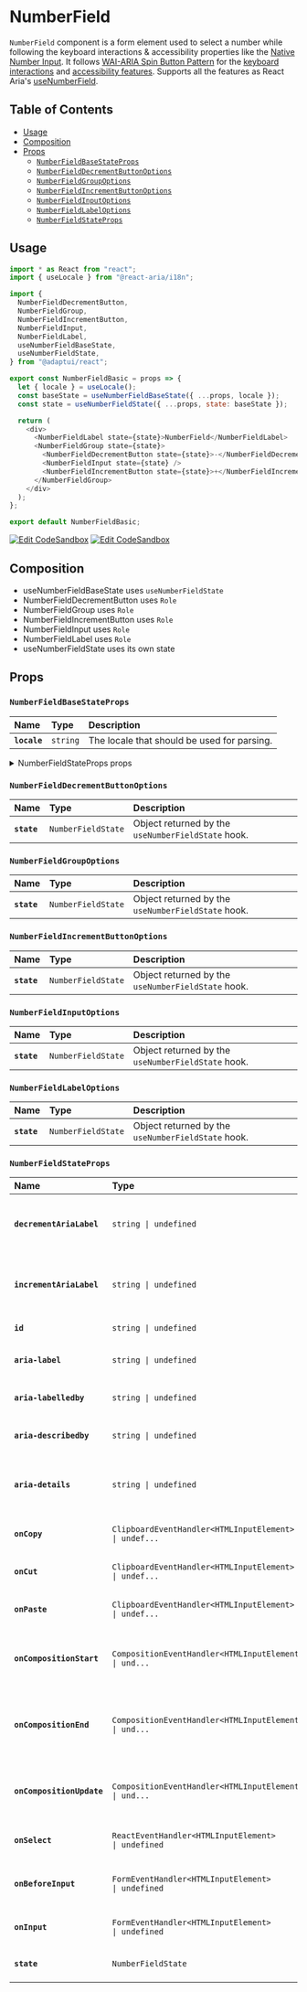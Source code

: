 # NumberField

`NumberField` component is a form element used to select a number while
following the keyboard interactions & accessibility properties like the
[Native Number Input](https://developer.mozilla.org/en-US/docs/Web/HTML/Element/input/number).
It follows
[WAI-ARIA Spin Button Pattern](https://www.w3.org/WAI/ARIA/apg/patterns/spinbutton/)
for the
[keyboard interactions](https://www.w3.org/WAI/ARIA/apg/patterns/spinbutton/#:~:text=month%2C%20and%20year.-,Keyboard%20Interaction,-Up%20Arrow)
and
[accessibility features](https://www.w3.org/WAI/ARIA/apg/patterns/spinbutton/#:~:text=to%20perform%20them.-,WAI%2DARIA%20Roles%2C%20States%2C%20and%20Properties,-The%20focusable%20element).
Supports all the features as React Aria's
[useNumberField](https://react-spectrum.adobe.com/react-aria/useNumberField.html#features).

## Table of Contents

- [Usage](#usage)
- [Composition](#composition)
- [Props](#props)
  - [`NumberFieldBaseStateProps`](#numberfieldbasestateprops)
  - [`NumberFieldDecrementButtonOptions`](#numberfielddecrementbuttonoptions)
  - [`NumberFieldGroupOptions`](#numberfieldgroupoptions)
  - [`NumberFieldIncrementButtonOptions`](#numberfieldincrementbuttonoptions)
  - [`NumberFieldInputOptions`](#numberfieldinputoptions)
  - [`NumberFieldLabelOptions`](#numberfieldlabeloptions)
  - [`NumberFieldStateProps`](#numberfieldstateprops)

## Usage

```js
import * as React from "react";
import { useLocale } from "@react-aria/i18n";

import {
  NumberFieldDecrementButton,
  NumberFieldGroup,
  NumberFieldIncrementButton,
  NumberFieldInput,
  NumberFieldLabel,
  useNumberFieldBaseState,
  useNumberFieldState,
} from "@adaptui/react";

export const NumberFieldBasic = props => {
  let { locale } = useLocale();
  const baseState = useNumberFieldBaseState({ ...props, locale });
  const state = useNumberFieldState({ ...props, state: baseState });

  return (
    <div>
      <NumberFieldLabel state={state}>NumberField</NumberFieldLabel>
      <NumberFieldGroup state={state}>
        <NumberFieldDecrementButton state={state}>-</NumberFieldDecrementButton>
        <NumberFieldInput state={state} />
        <NumberFieldIncrementButton state={state}>+</NumberFieldIncrementButton>
      </NumberFieldGroup>
    </div>
  );
};

export default NumberFieldBasic;
```

[![Edit CodeSandbox](https://img.shields.io/badge/NumberField-Open%20On%20CodeSandbox-%230971f1?style=for-the-badge&logo=codesandbox&labelColor=151515)](https://codesandbox.io/s/fupnwo)
[![Edit CodeSandbox](https://img.shields.io/badge/NumberField%20TS-Open%20On%20CodeSandbox-%230971f1?style=for-the-badge&logo=codesandbox&labelColor=151515)](https://codesandbox.io/s/wy5ded)

## Composition

- useNumberFieldBaseState uses `useNumberFieldState`
- NumberFieldDecrementButton uses `Role`
- NumberFieldGroup uses `Role`
- NumberFieldIncrementButton uses `Role`
- NumberFieldInput uses `Role`
- NumberFieldLabel uses `Role`
- useNumberFieldState uses its own state

## Props

### `NumberFieldBaseStateProps`

| Name         | Type                | Description                                 |
| :----------- | :------------------ | :------------------------------------------ |
| **`locale`** | <code>string</code> | The locale that should be used for parsing. |

<details><summary>NumberFieldStateProps props</summary>
> These props are returned by the other props You can also provide these props.

| Name                  | Type                                                                                                                                                      | Description                                                                                                                                                |
| :-------------------- | :-------------------------------------------------------------------------------------------------------------------------------------------------------- | :--------------------------------------------------------------------------------------------------------------------------------------------------------- |
| **`formatOptions`**   | <code>NumberFormatOptions \| undefined</code>                                                                                                             | Formatting options for the value displayed in the number field.This also affects what characters are allowed to be typed by the user.                      |
| **`isDisabled`**      | <code>boolean \| undefined</code>                                                                                                                         | Whether the input is disabled.                                                                                                                             |
| **`isReadOnly`**      | <code>boolean \| undefined</code>                                                                                                                         | Whether the input can be selected but not changed by the user.                                                                                             |
| **`validationState`** | <code>ValidationState \| undefined</code>                                                                                                                 | Whether the input should display its "valid" or "invalid" visual styling.                                                                                  |
| **`isRequired`**      | <code>boolean \| undefined</code>                                                                                                                         | Whether user input is required on the input before form submission.Often paired with the `necessityIndicator` prop to add a visual indicator to the input. |
| **`autoFocus`**       | <code>boolean \| undefined</code>                                                                                                                         | Whether the element should receive focus on render.                                                                                                        |
| **`onFocus`**         | <code title="((e: FocusEvent&#60;Element, Element&#62;) =&#62; void) \| undefined">((e: FocusEvent&#60;Element, Element&#62;) =&#62; void) \| u...</code> | Handler that is called when the element receives focus.                                                                                                    |
| **`onBlur`**          | <code title="((e: FocusEvent&#60;Element, Element&#62;) =&#62; void) \| undefined">((e: FocusEvent&#60;Element, Element&#62;) =&#62; void) \| u...</code> | Handler that is called when the element loses focus.                                                                                                       |
| **`onFocusChange`**   | <code>((isFocused: boolean) =&#62; void) \| undefined</code>                                                                                              | Handler that is called when the element's focus status changes.                                                                                            |
| **`onKeyDown`**       | <code>((e: KeyboardEvent) =&#62; void) \| undefined</code>                                                                                                | Handler that is called when a key is pressed.                                                                                                              |
| **`onKeyUp`**         | <code>((e: KeyboardEvent) =&#62; void) \| undefined</code>                                                                                                | Handler that is called when a key is released.                                                                                                             |
| **`placeholder`**     | <code>string \| undefined</code>                                                                                                                          | Temporary text that occupies the text input when it is empty.                                                                                              |
| **`value`**           | <code>T \| undefined</code>                                                                                                                               | The current value (controlled).                                                                                                                            |
| **`defaultValue`**    | <code>T \| undefined</code>                                                                                                                               | The default value (uncontrolled).                                                                                                                          |
| **`onChange`**        | <code>((value: C) =&#62; void) \| undefined</code>                                                                                                        | Handler that is called when the value changes.                                                                                                             |
| **`minValue`**        | <code>T \| undefined</code>                                                                                                                               | The smallest value allowed for the input.                                                                                                                  |
| **`maxValue`**        | <code>T \| undefined</code>                                                                                                                               | The largest value allowed for the input.                                                                                                                   |
| **`step`**            | <code>T \| undefined</code>                                                                                                                               | The amount that the input value changes with each increment or decrement "tick".                                                                           |
| **`label`**           | <code>ReactNode</code>                                                                                                                                    | The content to display as the label.                                                                                                                       |
| **`description`**     | <code>ReactNode</code>                                                                                                                                    | A description for the field. Provides a hint such as specific requirements for what to choose.                                                             |
| **`errorMessage`**    | <code>ReactNode</code>                                                                                                                                    | An error message for the field.                                                                                                                            |

</details>

### `NumberFieldDecrementButtonOptions`

| Name        | Type                          | Description                                        |
| :---------- | :---------------------------- | :------------------------------------------------- |
| **`state`** | <code>NumberFieldState</code> | Object returned by the `useNumberFieldState` hook. |

### `NumberFieldGroupOptions`

| Name        | Type                          | Description                                        |
| :---------- | :---------------------------- | :------------------------------------------------- |
| **`state`** | <code>NumberFieldState</code> | Object returned by the `useNumberFieldState` hook. |

### `NumberFieldIncrementButtonOptions`

| Name        | Type                          | Description                                        |
| :---------- | :---------------------------- | :------------------------------------------------- |
| **`state`** | <code>NumberFieldState</code> | Object returned by the `useNumberFieldState` hook. |

### `NumberFieldInputOptions`

| Name        | Type                          | Description                                        |
| :---------- | :---------------------------- | :------------------------------------------------- |
| **`state`** | <code>NumberFieldState</code> | Object returned by the `useNumberFieldState` hook. |

### `NumberFieldLabelOptions`

| Name        | Type                          | Description                                        |
| :---------- | :---------------------------- | :------------------------------------------------- |
| **`state`** | <code>NumberFieldState</code> | Object returned by the `useNumberFieldState` hook. |

### `NumberFieldStateProps`

| Name                      | Type                                                                                                                                            | Description                                                                                                                                                                                                |
| :------------------------ | :---------------------------------------------------------------------------------------------------------------------------------------------- | :--------------------------------------------------------------------------------------------------------------------------------------------------------------------------------------------------------- |
| **`decrementAriaLabel`**  | <code>string \| undefined</code>                                                                                                                | A custom aria-label for the decrement button. If not provided, the localized string "Decrement" is used.                                                                                                   |
| **`incrementAriaLabel`**  | <code>string \| undefined</code>                                                                                                                | A custom aria-label for the increment button. If not provided, the localized string "Increment" is used.                                                                                                   |
| **`id`**                  | <code>string \| undefined</code>                                                                                                                | The element's unique identifier. See [MDN](https://developer.mozilla.org/en-US/docs/Web/HTML/Global_attributes/id).                                                                                        |
| **`aria-label`**          | <code>string \| undefined</code>                                                                                                                | Defines a string value that labels the current element.                                                                                                                                                    |
| **`aria-labelledby`**     | <code>string \| undefined</code>                                                                                                                | Identifies the element (or elements) that labels the current element.                                                                                                                                      |
| **`aria-describedby`**    | <code>string \| undefined</code>                                                                                                                | Identifies the element (or elements) that describes the object.                                                                                                                                            |
| **`aria-details`**        | <code>string \| undefined</code>                                                                                                                | Identifies the element (or elements) that provide a detailed, extended description for the object.                                                                                                         |
| **`onCopy`**              | <code title="ClipboardEventHandler&#60;HTMLInputElement&#62; \| undefined">ClipboardEventHandler&#60;HTMLInputElement&#62; \| undef...</code>   | Handler that is called when the user copies text. See [MDN](https://developer.mozilla.org/en-US/docs/Web/API/HTMLElement/oncopy).                                                                          |
| **`onCut`**               | <code title="ClipboardEventHandler&#60;HTMLInputElement&#62; \| undefined">ClipboardEventHandler&#60;HTMLInputElement&#62; \| undef...</code>   | Handler that is called when the user cuts text. See [MDN](https://developer.mozilla.org/en-US/docs/Web/API/HTMLElement/oncut).                                                                             |
| **`onPaste`**             | <code title="ClipboardEventHandler&#60;HTMLInputElement&#62; \| undefined">ClipboardEventHandler&#60;HTMLInputElement&#62; \| undef...</code>   | Handler that is called when the user pastes text. See [MDN](https://developer.mozilla.org/en-US/docs/Web/API/HTMLElement/onpaste).                                                                         |
| **`onCompositionStart`**  | <code title="CompositionEventHandler&#60;HTMLInputElement&#62; \| undefined">CompositionEventHandler&#60;HTMLInputElement&#62; \| und...</code> | Handler that is called when a text composition system starts a new text composition session. See [MDN](https://developer.mozilla.org/en-US/docs/Web/API/Element/compositionstart_event).                   |
| **`onCompositionEnd`**    | <code title="CompositionEventHandler&#60;HTMLInputElement&#62; \| undefined">CompositionEventHandler&#60;HTMLInputElement&#62; \| und...</code> | Handler that is called when a text composition system completes or cancels the current text composition session. See [MDN](https://developer.mozilla.org/en-US/docs/Web/API/Element/compositionend_event). |
| **`onCompositionUpdate`** | <code title="CompositionEventHandler&#60;HTMLInputElement&#62; \| undefined">CompositionEventHandler&#60;HTMLInputElement&#62; \| und...</code> | Handler that is called when a new character is received in the current text composition session. See [MDN](https://developer.mozilla.org/en-US/docs/Web/API/Element/compositionupdate_event).              |
| **`onSelect`**            | <code>ReactEventHandler&#60;HTMLInputElement&#62; \| undefined</code>                                                                           | Handler that is called when text in the input is selected. See [MDN](https://developer.mozilla.org/en-US/docs/Web/API/Element/select_event).                                                               |
| **`onBeforeInput`**       | <code>FormEventHandler&#60;HTMLInputElement&#62; \| undefined</code>                                                                            | Handler that is called when the input value is about to be modified. See [MDN](https://developer.mozilla.org/en-US/docs/Web/API/HTMLElement/beforeinput_event).                                            |
| **`onInput`**             | <code>FormEventHandler&#60;HTMLInputElement&#62; \| undefined</code>                                                                            | Handler that is called when the input value is modified. See [MDN](https://developer.mozilla.org/en-US/docs/Web/API/HTMLElement/input_event).                                                              |
| **`state`**               | <code>NumberFieldState</code>                                                                                                                   | Object returned by the `useNumberFieldBaseState` hook.                                                                                                                                                     |
